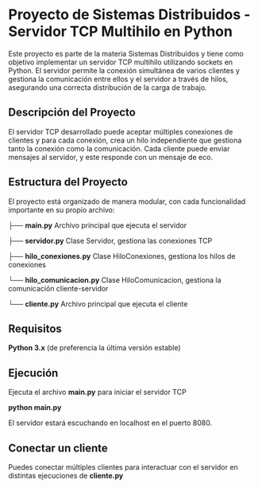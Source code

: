 # Proyecto de Sistemas Distribuidos - Servidor TCP Multihilo en Python

Este proyecto es parte de la materia Sistemas Distribuidos y tiene como objetivo implementar un servidor TCP multihilo utilizando sockets en Python. El servidor permite la conexión simultánea de varios clientes y gestiona la comunicación entre ellos y el servidor a través de hilos, asegurando una correcta distribución de la carga de trabajo.

## Descripción del Proyecto
El servidor TCP desarrollado puede aceptar múltiples conexiones de clientes y para cada conexión, crea un hilo independiente que gestiona tanto la conexión como la comunicación. Cada cliente puede enviar mensajes al servidor, y este responde con un mensaje de eco.

## Estructura del Proyecto
El proyecto está organizado de manera modular, con cada funcionalidad importante en su propio archivo:


├── **main.py**               Archivo principal que ejecuta el servidor

├── **servidor.py**           Clase Servidor, gestiona las conexiones TCP

├── **hilo_conexiones.py**     Clase HiloConexiones, gestiona los hilos de conexiones

└── **hilo_comunicacion.py**   Clase HiloComunicacion, gestiona la comunicación cliente-servidor

└── **cliente.py**              Archivo principal que ejecuta el cliente

## Requisitos

**Python 3.x** (de preferencia la última versión estable)

## Ejecución

Ejecuta el archivo **main.py** para iniciar el servidor TCP

**python main.py**

El servidor estará escuchando en localhost en el puerto 8080.

## Conectar un cliente

Puedes conectar múltiples clientes para interactuar con el servidor en distintas ejecuciones de **cliente.py**